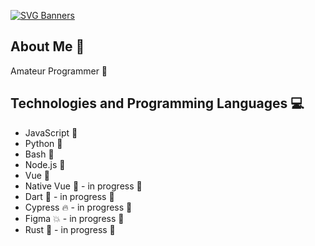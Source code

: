 [![SVG Banners](https://svg-banners.vercel.app/api?type=typeWriter&text1=køaziu&width=800&height=400)](https://github.com/Akshay090/svg-banners)
## About Me 🚀
Amateur Programmer 🌟

## Technologies and Programming Languages 💻
- JavaScript 📜
- Python 🐍
- Bash 🐚
- Node.js 🍔
- Vue 🖖
- Native Vue 🖖 - in progress 🎉
- Dart 🎯 - in progress 🎉
- Cypress 🔥 - in progress 🎉
- Figma 💥 - in progress 🎉
- Rust 🦀 - in progress 🎉
